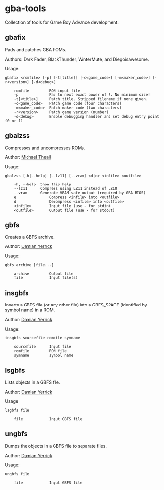 # gba-tools

Collection of tools for Game Boy Advance development.

## gbafix

Pads and patches GBA ROMs.

Authors: [Dark Fader](https://github.com/darkfader), BlackThunder, [WinterMute](https://github.com/WinterMute), and [Diegoisawesome](https://github.com/Diegoisawesome).

Usage:
```
gbafix <romfile> [-p] [-t[title]] [-c<game_code>] [-m<maker_code>] [-r<version>] [-d<debug>]

    romfile         ROM input file
    -p              Pad to next exact power of 2. No minimum size!
    -t[<title>]     Patch title. Stripped filename if none given.
    -c<game_code>   Patch game code (four characters)
    -m<maker_code>  Patch maker code (two characters)
    -r<version>     Patch game version (number)
    -d<debug>       Enable debugging handler and set debug entry point (0 or 1)
```

## gbalzss

Compresses and uncompresses ROMs.

Author: [Michael Theall](https://github.com/mtheall)

Usage:
```
gbalzss [-h|--help] [--lz11] [--vram] <d|e> <infile> <outfile>

    -h, --help  Show this help
    --lz11      Compress using LZ11 instead of LZ10
    --vram      Generate VRAM-safe output (required by GBA BIOS)
    e               Compress <infile> into <outfile>
    d               Decompress <infile> into <outfile>
    <infile>        Input file (use - for stdin)
    <outfile>       Output file (use - for stdout)
```

## gbfs

Creates a GBFS archive.

Author: [Damian Yerrick](https://github.com/pinobatch)

Usage:
```
gbfs archive [file...]

    archive         Output file
    file            Input file(s)
```

## insgbfs

Inserts a GBFS file (or any other file) into a GBFS_SPACE (identified by symbol name) in a ROM.

Author: [Damian Yerrick](https://github.com/pinobatch)

Usage:
```
insgbfs sourcefile romfile symname

    sourcefile      Input file
    romfile         ROM file
    symname         symbol name
```

## lsgbfs

Lists objects in a GBFS file.

Author: [Damian Yerrick](https://github.com/pinobatch)

Usage
```
lsgbfs file

    file            Input GBFS file
```

## ungbfs

Dumps the objects in a GBFS file to separate files.

Author: [Damian Yerrick](https://github.com/pinobatch)

Usage:
```
ungbfs file

    file            Input GBFS file
```
